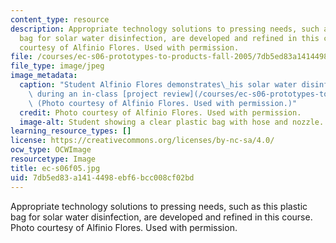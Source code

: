 ```yaml
---
content_type: resource
description: Appropriate technology solutions to pressing needs, such as this plastic
  bag for solar water disinfection, are developed and refined in this course. Photo
  courtesy of Alfinio Flores. Used with permission.
file: /courses/ec-s06-prototypes-to-products-fall-2005/7db5ed83a1414498ebf6bcc008cf02bd_ec-s06f05.jpg
file_type: image/jpeg
image_metadata:
  caption: "Student Alfinio Flores demonstrates\_his solar water disinfection product\
    \ during an in-class [project review](/courses/ec-s06-prototypes-to-products-fall-2005/pages/projects).\
    \ (Photo courtesy of Alfinio Flores. Used with permission.)"
  credit: Photo courtesy of Alfinio Flores. Used with permission.
  image-alt: Student showing a clear plastic bag with hose and nozzle.
learning_resource_types: []
license: https://creativecommons.org/licenses/by-nc-sa/4.0/
ocw_type: OCWImage
resourcetype: Image
title: ec-s06f05.jpg
uid: 7db5ed83-a141-4498-ebf6-bcc008cf02bd
---
```

Appropriate technology solutions to pressing needs, such as this plastic bag for solar water disinfection, are developed and refined in this course. Photo courtesy of Alfinio Flores. Used with permission.